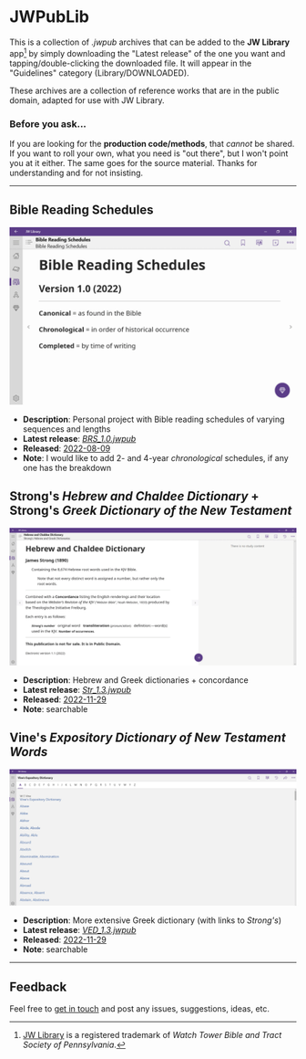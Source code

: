 # JWPubLib

This is a collection of *.jwpub* archives that can be added to the **JW Library** app[^1] by simply downloading the "Latest release" of the one you want and tapping/double-clicking the downloaded file. It will appear in the "Guidelines" category (Library/DOWNLOADED).

These archives are a collection of reference works that are in the public domain, adapted for use with JW Library.

### Before you ask...

If you are looking for the **production code/methods**, that *cannot* be shared. If you want to roll your own, what you need is "out there", but I won't point you at it either. The same goes for the source material. Thanks for understanding and for not insisting.

____
## Bible Reading Schedules

![preview](screenshots/BRS.gif)

* **Description**: Personal project with Bible reading schedules of varying sequences and lengths
* **Latest release**: [*BRS_1.0.jwpub*](https://filen.io/d/51255583-3ade-4224-be05-69aa21167da4#!M4cBHB1gutJQ8crmPoZLQb4E6MEJf3uf)
* **Released**: [2022-08-09](CHANGELOG.md/#brsjwpub---10---2022-08-09)
* **Note**: I would like to add 2- and 4-year *chronological* schedules, if any one has the breakdown

## Strong's *Hebrew and Chaldee Dictionary* + Strong's *Greek Dictionary of the New Testament*

![preview](screenshots/Str.gif)

* **Description**: Hebrew and Greek dictionaries + concordance
* **Latest release**: [*Str_1.3.jwpub*](https://github.com/erykjj/jwpublib/releases/tag/Str_1.3)
* **Released**: [2022-11-29](CHANGELOG.md/#str_13---2022-11-29)
* **Note**: searchable 

## Vine's *Expository Dictionary of New Testament Words*

![preview](screenshots/VED.gif)

* **Description**: More extensive Greek dictionary (with links to *Strong's*)
* **Latest release**: [*VED_1.3.jwpub*](https://github.com/erykjj/jwpublib/releases/tag/VED_1.3)
* **Released**: [2022-11-29](CHANGELOG.md/#ved_13---2022-11-29)
* **Note**: searchable
____
## Feedback

Feel free to [get in touch](https://github.com/erykjj/jwpublib/issues) and post any issues, suggestions, ideas, etc.

[^1]: [JW Library](https://www.jw.org/en/online-help/jw-library/) is a registered trademark of *Watch Tower Bible and Tract Society of Pennsylvania*.
